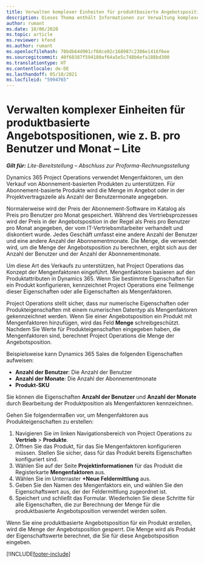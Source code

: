 ```yaml
---
title: Verwalten komplexer Einheiten für produktbasierte Angebotspositionen, wie z. B. pro Benutzer und Monat – Lite
description: Dieses Thema enthält Informationen zur Verwaltung komplexer Einheiten für produktbasierte Angebotspositionen.
author: rumant
ms.date: 10/06/2020
ms.topic: article
ms.reviewer: kfend
ms.author: rumant
ms.openlocfilehash: 78bdb64d901cf68ce02c168987c2386e1416f6ee
ms.sourcegitcommit: 40f68387f594180af64a5e5c748b6efa188bd300
ms.translationtype: HT
ms.contentlocale: de-DE
ms.lasthandoff: 05/10/2021
ms.locfileid: "5994765"
---
```

# <a name="managing-complex-units-such-as-per-user-per-month-for-product-based-quote-lines---lite"></a>Verwalten komplexer Einheiten für produktbasierte Angebotspositionen, wie z. B. pro Benutzer und Monat – Lite

_**Gilt für:** Lite-Bereitstellung – Abschluss zur Proforma-Rechnungsstellung_

Dynamics 365 Project Operations verwendet Mengenfaktoren, um den Verkauf von Abonnement-basierten Produkten zu unterstützen. Für Abonnement-basierte Produkte wird die Menge im Angebot oder in der Projektvertragszeile als Anzahl der Benutzermonate angegeben.

Normalerweise wird der Preis der Abonnement-Software im Katalog als Preis pro Benutzer pro Monat gespeichert. Während des Vertriebsprozesses wird der Preis in der Angebotsposition in der Regel als Preis pro Benutzer pro Monat angegeben, der vom IT-Vertriebsmitarbeiter verhandelt und diskontiert wurde. Jedes Geschäft umfasst eine andere Anzahl der Benutzer und eine andere Anzahl der Abonnementmonate. Die Menge, die verwendet wird, um die Menge der Angebotsposition zu berechnen, ergibt sich aus der Anzahl der Benutzer und der Anzahl der Abonnementmonate.

Um diese Art des Verkaufs zu unterstützen, hat Project Operations das Konzept der Mengenfaktoren eingeführt. Mengenfaktoren basieren auf den Produktattributen in Dynamics 365. Wenn Sie bestimmte Eigenschaften für ein Produkt konfigurieren, kennzeichnet Project Operations eine Teilmenge dieser Eigenschaften oder alle Eigenschaften als Mengenfaktoren.

Project Operations stellt sicher, dass nur numerische Eigenschaften oder Produkteigenschaften mit einem numerischen Datentyp als Mengenfaktoren gekennzeichnet werden. Wenn Sie einer Angebotsposition ein Produkt mit Mengenfaktoren hinzufügen, wird das Feld **Menge** schreibgeschützt. Nachdem Sie Werte für Produkteigenschaften eingegeben haben, die Mengenfaktoren sind, berechnet Project Operations die Menge der Angebotsposition.

Beispielsweise kann Dynamics 365 Sales die folgenden Eigenschaften aufweisen:

- **Anzahl der Benutzer**: Die Anzahl der Benutzer
- **Anzahl der Monate**: Die Anzahl der Abonnementmonate
- **Produkt-SKU**

Sie können die Eigenschaften **Anzahl der Benutzer** und **Anzahl der Monate** durch Bearbeitung der Produktposition als Mengenfaktoren kennzeichnen.

Gehen Sie folgendermaßen vor, um Mengenfaktoren aus Produkteigenschaften zu erstellen:

1. Navigieren Sie im linken Navigationsbereich von Project Operations zu **Vertrieb** > **Produkte**.
2. Öffnen Sie das Produkt, für das Sie Mengenfaktoren konfigurieren müssen. Stellen Sie sicher, dass für das Produkt bereits Eigenschaften konfiguriert sind.
3. Wählen Sie auf der Seite **Projektinformationen** für das Produkt die Registerkarte **Mengenfaktoren** aus.
4. Wählen Sie im Unterraster **+Neue Feldermittlung** aus.
5. Geben Sie den Namen des Mengenfaktors ein, und wählen Sie den Eigenschaftswert aus, der der Feldermittlung zugeordnet ist.
6. Speichert und schließt das Formular. Wiederholen Sie diese Schritte für alle Eigenschaften, die zur Berechnung der Menge für die produktbasierte Angebotsposition verwendet werden sollen.

Wenn Sie eine produktbasierte Angebotsposition für ein Produkt erstellen, wird die Menge der Angebotsposition gesperrt. Die Menge wird als Produkt der Eigenschaftswerte berechnet, die Sie für diese Angebotsposition eingeben.


[!INCLUDE[footer-include](../../includes/footer-banner.md)]